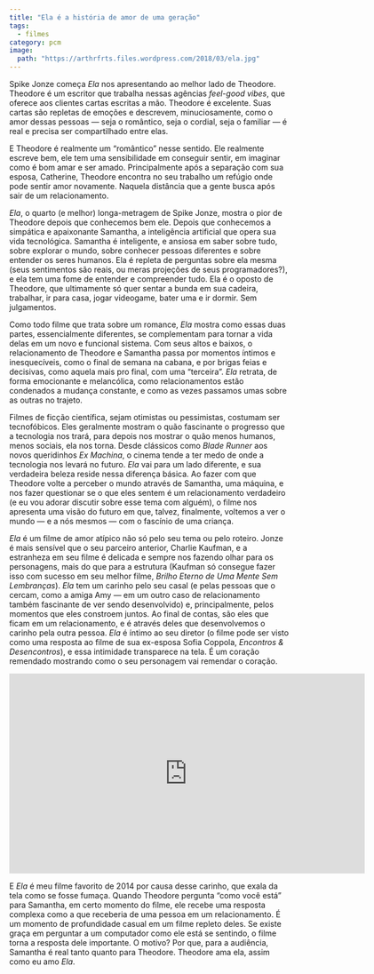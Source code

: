 ```yaml
---
title: "Ela é a história de amor de uma geração"
tags:
  - filmes
category: pcm
image:
  path: "https://arthrfrts.files.wordpress.com/2018/03/ela.jpg"
---
```


Spike Jonze começa _Ela_ nos apresentando ao melhor lado de Theodore. Theodore é um escritor que trabalha nessas agências _feel-good vibes_, que oferece aos clientes cartas escritas a mão. Theodore é excelente. Suas cartas são repletas de emoções e descrevem, minuciosamente, como o amor dessas pessoas — seja o romântico, seja o cordial, seja o familiar — é real e precisa ser compartilhado entre elas.

E Theodore é realmente um “romântico” nesse sentido. Ele realmente escreve bem, ele tem uma sensibilidade em conseguir sentir, em imaginar como é bom amar e ser amado. Principalmente após a separação com sua esposa, Catherine, Theodore encontra no seu trabalho um refúgio onde pode sentir amor novamente. Naquela distância que a gente busca após sair de um relacionamento.

_Ela_, o quarto (e melhor) longa-metragem de Spike Jonze, mostra o pior de Theodore depois que conhecemos bem ele. Depois que conhecemos a simpática e apaixonante Samantha, a inteligência artificial que opera sua vida tecnológica. Samantha é inteligente, e ansiosa em saber sobre tudo, sobre explorar o mundo, sobre conhecer pessoas diferentes e sobre entender os seres humanos. Ela é repleta de perguntas sobre ela mesma (seus sentimentos são reais, ou meras projeções de seus programadores?), e ela tem uma fome de entender e compreender tudo. Ela é o oposto de Theodore, que ultimamente só quer sentar a bunda em sua cadeira, trabalhar, ir para casa, jogar videogame, bater uma e ir dormir. Sem julgamentos.

Como todo filme que trata sobre um romance, _Ela_ mostra como essas duas partes, essencialmente diferentes, se complementam para tornar a vida delas em um novo e funcional sistema. Com seus altos e baixos, o relacionamento de Theodore e Samantha passa por momentos íntimos e inesquecíveis, como o final de semana na cabana, e por brigas feias e decisivas, como aquela mais pro final, com uma “terceira”. _Ela_ retrata, de forma emocionante e melancólica, como relacionamentos estão condenados a mudança constante, e como as vezes passamos umas sobre as outras no trajeto.

Filmes de ficção científica, sejam otimistas ou pessimistas, costumam ser tecnofóbicos. Eles geralmente mostram o quão fascinante o progresso que a tecnologia nos trará, para depois nos mostrar o quão menos humanos, menos sociais, ela nos torna. Desde clássicos como _Blade Runner_ aos novos queridinhos _Ex Machina_, o cinema tende a ter medo de onde a tecnologia nos levará no futuro. _Ela_ vai para um lado diferente, e sua verdadeira beleza reside nessa diferença básica. Ao fazer com que Theodore volte a perceber o mundo através de Samantha, uma máquina, e nos fazer questionar se o que eles sentem é um relacionamento verdadeiro (e eu vou adorar discutir sobre esse tema com alguém), o filme nos apresenta uma visão do futuro em que, talvez, finalmente, voltemos a ver o mundo — e a nós mesmos — com o fascínio de uma criança.

_Ela_ é um filme de amor atípico não só pelo seu tema ou pelo roteiro. Jonze é mais sensível que o seu parceiro anterior, Charlie Kaufman, e a estranheza em seu filme é delicada e sempre nos fazendo olhar para os personagens, mais do que para a estrutura (Kaufman só consegue fazer isso com sucesso em seu melhor filme, _Brilho Eterno de Uma Mente Sem Lembranças_). _Ela_ tem um carinho pelo seu casal (e pelas pessoas que o cercam, como a amiga Amy — em um outro caso de relacionamento também fascinante de ver sendo desenvolvido) e, principalmente, pelos momentos que eles constroem juntos. Ao final de contas, são eles que ficam em um relacionamento, e é através deles que desenvolvemos o carinho pela outra pessoa. _Ela_ é íntimo ao seu diretor (o filme pode ser visto como uma resposta ao filme de sua ex-esposa Sofia Coppola, _Encontros & Desencontros_), e essa intimidade transparece na tela. É um coração remendado mostrando como o seu personagem vai remendar o coração.

<iframe width="640" height="360" src="https://www.youtube.com/embed/TggD91pV6KE" frameborder="0" allow="autoplay; encrypted-media" allowfullscreen></iframe>

E _Ela_ é meu filme favorito de 2014 por causa desse carinho, que exala da tela como se fosse fumaça. Quando Theodore pergunta “como você está” para Samantha, em certo momento do filme, ele recebe uma resposta complexa como a que receberia de uma pessoa em um relacionamento. É um momento de profundidade casual em um filme repleto deles. Se existe graça em perguntar a um computador como ele está se sentindo, o filme torna a resposta dele importante. O motivo? Por que, para a audiência, Samantha é real tanto quanto para Theodore. Theodore ama ela, assim como eu amo _Ela_.
